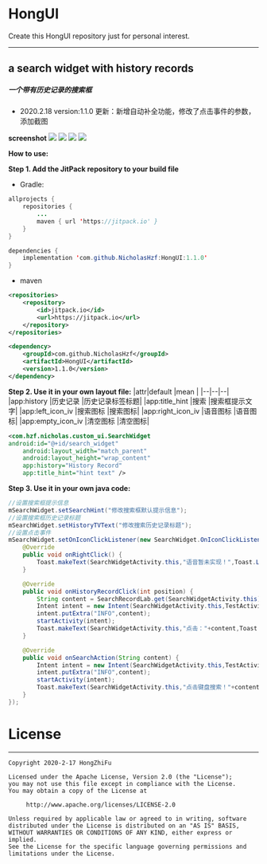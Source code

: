 # HongUI
Create this HongUI repository just for personal interest. 

---

## a search widget with history records 
##### 一个带有历史记录的搜索框

- 2020.2.18 version:1.1.0 更新：新增自动补全功能，修改了点击事件的参数，添加截图

**screenshot**
![](https://github.com/NicholasHzf/HongUI/raw/master/screenshot/search_widget_1.png) 
![](https://github.com/NicholasHzf/HongUI/raw/master/screenshot/search_widget_2.png) 
![](https://github.com/NicholasHzf/HongUI/raw/master/screenshot/search_widget_3.png) 
![](https://github.com/NicholasHzf/HongUI/raw/master/screenshot/search_widget_4.png) 

**How to use:**

**Step 1. Add the JitPack repository to your build file**
- Gradle:
```java
allprojects {
	repositories {
		...
		maven { url 'https://jitpack.io' }
	}
}

dependencies {
	implementation 'com.github.NicholasHzf:HongUI:1.1.0'
}
```
- maven
```xml
<repositories>
	<repository>
		<id>jitpack.io</id>
		<url>https://jitpack.io</url>
	</repository>
</repositories>

<dependency>
	<groupId>com.github.NicholasHzf</groupId>
	<artifactId>HongUI</artifactId>
	<version>1.1.0</version>
</dependency>
```
**Step 2. Use it in your own layout file:**
|attr|default  |mean |
|--|--|--|
|app:history  |历史记录  |历史记录标签标题|
|app:title_hint  |搜索  |搜索框提示文字|
|app:left_icon_iv  |搜索图标  |搜索图标|
|app:right_icon_iv  |语音图标  |语音图标|
|app:empty_icon_iv  |清空图标  |清空图标|
```xml
<com.hzf.nicholas.custom_ui.SearchWidget
android:id="@+id/search_widget"
    android:layout_width="match_parent"
    android:layout_height="wrap_content"
    app:history="History Record"
    app:title_hint="hint text" />
```
**Step 3. Use it in your own java code:**
```java
//设置搜索框提示信息
mSearchWidget.setSearchHint("修改搜索框默认提示信息");
//设置搜索框历史记录标题
mSearchWidget.setHistoryTVText("修改搜索历史记录标题");
//设置点击事件
mSearchWidget.setOnIconClickListener(new SearchWidget.OnIconClickListener() {
    @Override
    public void onRightClick() {
        Toast.makeText(SearchWidgetActivity.this,"语音暂未实现！",Toast.LENGTH_SHORT).show();
    }

    @Override
    public void onHistoryRecordClick(int position) {
        String content = SearchRecordLab.get(SearchWidgetActivity.this).getSearchRecords().get(position).getContent();
        Intent intent = new Intent(SearchWidgetActivity.this,TestActivity.class);
        intent.putExtra("INFO",content);
        startActivity(intent);
        Toast.makeText(SearchWidgetActivity.this,"点击："+content,Toast.LENGTH_SHORT).show();
    }

    @Override
    public void onSearchAction(String content) {
        Intent intent = new Intent(SearchWidgetActivity.this,TestActivity.class);
        intent.putExtra("INFO",content);
        startActivity(intent);
        Toast.makeText(SearchWidgetActivity.this,"点击键盘搜索！"+content,Toast.LENGTH_SHORT).show();
    }
});
```

# License
---

```
Copyright 2020-2-17 HongZhiFu

Licensed under the Apache License, Version 2.0 (the "License");
you may not use this file except in compliance with the License.
You may obtain a copy of the License at

	 http://www.apache.org/licenses/LICENSE-2.0

Unless required by applicable law or agreed to in writing, software
distributed under the License is distributed on an "AS IS" BASIS,
WITHOUT WARRANTIES OR CONDITIONS OF ANY KIND, either express or implied.
See the License for the specific language governing permissions and
limitations under the License.
```
